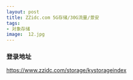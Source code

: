 ```yaml
---
layout: post
title: ZZidc.com 5G存储/30G流量/景安
tags:
- 对象存储
image:  12.jpg
---
```



### 登录地址<br>
https://www.zzidc.com/storage/kystorageindex
